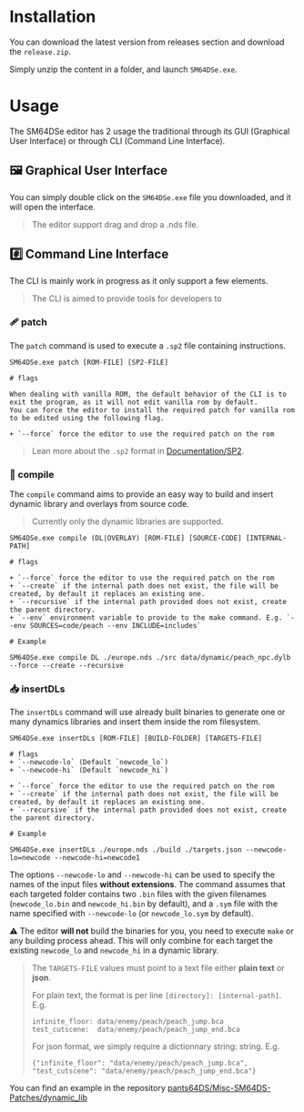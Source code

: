 # Installation

You can download the latest version from releases section and download the `release.zip`.

Simply unzip the content in a folder, and launch `SM64DSe.exe`.

# Usage

The SM64DSe editor has 2 usage the traditional through its GUI (Graphical User Interface) or through CLI (Command Line Interface).

## 🖼️ Graphical User Interface

You can simply double click on the `SM64DSe.exe` file you downloaded, and it will open the interface.

> The editor support drag and drop a .nds file.

## #️⃣ Command Line Interface

The CLI is mainly work in progress as it only support a few elements.

> The CLI is aimed to provide tools for developers to 

### **🩹 patch**

The `patch` command is used to execute a `.sp2` file containing instructions.
````
SM64DSe.exe patch [ROM-FILE] [SP2-FILE]

# flags

When dealing with vanilla ROM, the default behavior of the CLI is to exit the program, as it will not edit vanilla rom by default. 
You can force the editor to install the required patch for vanilla rom to be edited using the following flag.

+ `--force` force the editor to use the required patch on the rom
````

> Lean more about the `.sp2` format in [Documentation/SP2](Documentation/SP2.md).

### **🔨 compile**

The `compile` command aims to provide an easy way to build and insert dynamic library and overlays from source code.

> Currently only the dynamic libraries are supported.

````
SM64DSe.exe compile (DL|OVERLAY) [ROM-FILE] [SOURCE-CODE] [INTERNAL-PATH]

# flags

+ `--force` force the editor to use the required patch on the rom
+ `--create` if the internal path does not exist, the file will be created, by default it replaces an existing one.
+ `--recursive` if the internal path provided does not exist, create the parent directory.
+ `--env` environment variable to provide to the make command. E.g. `--env SOURCES=code/peach --env INCLUDE=includes` 

# Example

SM64DSe.exe compile DL ./europe.nds ./src data/dynamic/peach_npc.dylb --force --create --recursive
````

### **📥 insertDLs**

The `insertDLs` command will use already built binaries to generate one or many dynamics libraries and insert them inside the rom filesystem.

````
SM64DSe.exe insertDLs [ROM-FILE] [BUILD-FOLDER] [TARGETS-FILE]

# flags
+ `--newcode-lo` (Default `newcode_lo`)
+ `--newcode-hi` (Default `newcode_hi`)

+ `--force` force the editor to use the required patch on the rom
+ `--create` if the internal path does not exist, the file will be created, by default it replaces an existing one.
+ `--recursive` if the internal path provided does not exist, create the parent directory.

# Example

SM64DSe.exe insertDLs ./europe.nds ./build ./targets.json --newcode-lo=newcode --newcode-hi=newcode1
````

The options `--newcode-lo` and `--newcode-hi` can be used to specify the names of the input files **without extensions**. The command assumes that each targeted folder contains two `.bin` files with the given filenames (`newcode_lo.bin` and `newcode_hi.bin` by default), and a `.sym` file with the name specified with `--newcode-lo` (or `newcode_lo.sym` by default).

⚠️ The editor **will not** build the binaries for you, you need to execute `make` or any building process ahead. This will only combine for each target the existing `newcode_lo` and `newcode_hi` in a dynamic library.

> The `TARGETS-FILE` values must point to a text file either **plain text** or **json**.
> 
> For plain text, the format is per line `[directory]: [internal-path]`. E.g. 
> ```
> infinite_floor: data/enemy/peach/peach_jump.bca
> test_cutscene:  data/enemy/peach/peach_jump_end.bca
> ```
> 
> For json format, we simply require a dictionnary string: string. E.g.
> 
> ```{"infinite_floor": "data/enemy/peach/peach_jump.bca", "test_cutscene": "data/enemy/peach/peach_jump_end.bca"}```

You can find an example in the repository [pants64DS/Misc-SM64DS-Patches/dynamic_lib](https://github.com/pants64DS/Misc-SM64DS-Patches/tree/master/dynamic_lib)
